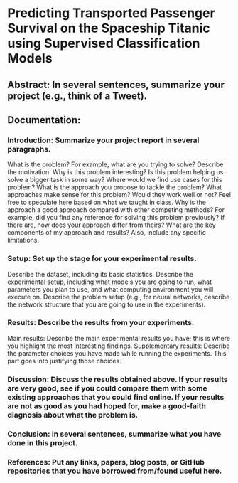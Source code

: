 # Predicting Transported Passenger Survival on the Spaceship Titanic using Supervised Classification Models

## Abstract: In several sentences, summarize your project (e.g., think of a Tweet).

## Documentation:

### Introduction: Summarize your project report in several paragraphs.
What is the problem? For example, what are you trying to solve? Describe the motivation.
Why is this problem interesting? Is this problem helping us solve a bigger task in some way? Where would we find use cases for this problem?
What is the approach you propose to tackle the problem? What approaches make sense for this problem? Would they work well or not? Feel free to speculate here based on what we taught in class.
Why is the approach a good approach compared with other competing methods? For example, did you find any reference for solving this problem previously? If there are, how does your approach differ from theirs?
What are the key components of my approach and results? Also, include any specific limitations.

### Setup: Set up the stage for your experimental results.
Describe the dataset, including its basic statistics.
Describe the experimental setup, including what models you are going to run, what parameters you plan to use, and what computing environment you will execute on.
Describe the problem setup (e.g., for neural networks, describe the network structure that you are going to use in the experiments).

### Results: Describe the results from your experiments.
Main results: Describe the main experimental results you have; this is where you highlight the most interesting findings.
Supplementary results: Describe the parameter choices you have made while running the experiments. This part goes into justifying those choices.

### Discussion: Discuss the results obtained above. If your results are very good, see if you could compare them with some existing approaches that you could find online. If your results are not as good as you had hoped for, make a good-faith diagnosis about what the problem is.

### Conclusion: In several sentences, summarize what you have done in this project.

### References: Put any links, papers, blog posts, or GitHub repositories that you have borrowed from/found useful here.


